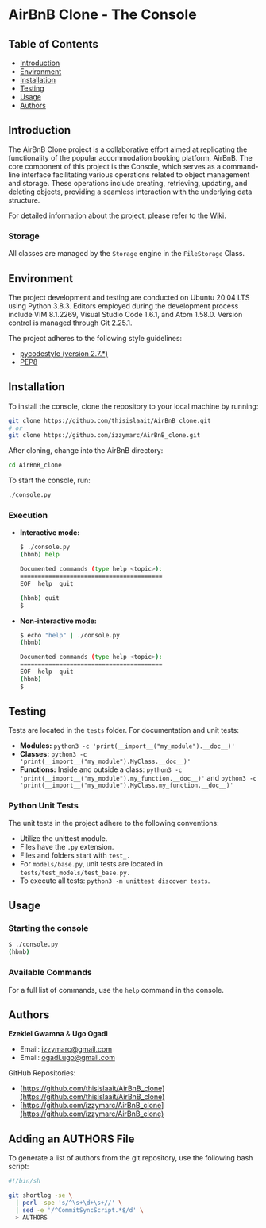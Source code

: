 
# AirBnB Clone - The Console

## Table of Contents

- [Introduction](#introduction)
- [Environment](#environment)
- [Installation](#installation)
- [Testing](#testing)
- [Usage](#usage)
- [Authors](#authors)

## Introduction

The AirBnB Clone project is a collaborative effort aimed at replicating the functionality of the popular accommodation booking platform, AirBnB. The core component of this project is the Console, which serves as a command-line interface facilitating various operations related to object management and storage. These operations include creating, retrieving, updating, and deleting objects, providing a seamless interaction with the underlying data structure.

For detailed information about the project, please refer to the  [Wiki](https://github.com/izzymarc/AirBnB_clone/wiki).

### Storage

All classes are managed by the `Storage` engine in the `FileStorage` Class.

## Environment

The project development and testing are conducted on Ubuntu 20.04 LTS using Python 3.8.3. Editors employed during the development process include VIM 8.1.2269, Visual Studio Code 1.6.1, and Atom 1.58.0. Version control is managed through Git 2.25.1.

The project adheres to the following style guidelines:
- [pycodestyle (version 2.7.*)](https://pypi.org/project/pycodestyle/)
- [PEP8](https://pep8.org/)

## Installation

To install the console, clone the repository to your local machine by running:

```bash
git clone https://github.com/thisislaait/AirBnB_clone.git
# or
git clone https://github.com/izzymarc/AirBnB_clone.git
```

After cloning, change into the AirBnB directory:

```bash
cd AirBnB_clone
```

To start the console, run:

```bash
./console.py
```

### Execution

- **Interactive mode:**

  ```bash
  $ ./console.py
  (hbnb) help

  Documented commands (type help <topic>):
  ========================================
  EOF  help  quit

  (hbnb) quit
  $
  ```

- **Non-interactive mode:**

  ```bash
  $ echo "help" | ./console.py
  (hbnb)

  Documented commands (type help <topic>):
  ========================================
  EOF  help  quit
  (hbnb)
  $
  ```

## Testing

Tests are located in the `tests` folder. For documentation and unit tests:

- **Modules:** `python3 -c 'print(__import__("my_module").__doc__)'`
- **Classes:** `python3 -c 'print(__import__("my_module").MyClass.__doc__)'`
- **Functions:** Inside and outside a class: `python3 -c 'print(__import__("my_module").my_function.__doc__)'` and `python3 -c 'print(__import__("my_module").MyClass.my_function.__doc__)'`

### Python Unit Tests

The unit tests in the project adhere to the following conventions:

- Utilize the unittest module.
- Files have the `.py` extension.
- Files and folders start with `test_.`
- For `models/base.py`, unit tests are located in `tests/test_models/test_base.py.`
- To execute all tests: `python3 -m unittest discover tests`.

## Usage

### Starting the console

```bash
$ ./console.py
(hbnb)
```

### Available Commands

For a full list of commands, use the `help` command in the console.

## Authors

**Ezekiel Gwamna** & **Ugo Ogadi**

- Email: [izzymarc@gmail.com](mailto:izzymarc@gmail.com)
- Email: [ogadi.ugo@gmail.com](mailto:ogadi.ugo@gmail.com)

GitHub Repositories:
- [https://github.com/thisislaait/AirBnB_clone](https://github.com/thisislaait/AirBnB_clone)
- [https://github.com/izzymarc/AirBnB_clone](https://github.com/izzymarc/AirBnB_clone)

## Adding an AUTHORS File

To generate a list of authors from the git repository, use the following bash script:

```bash
#!/bin/sh

git shortlog -se \
  | perl -spe 's/^\s+\d+\s+//' \
  | sed -e '/^CommitSyncScript.*$/d' \
  > AUTHORS
```
